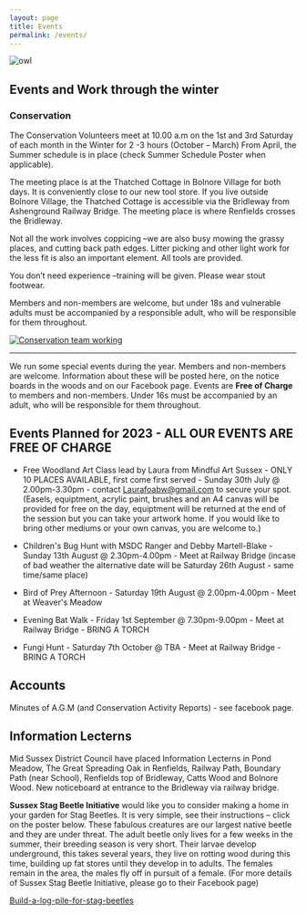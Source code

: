 ```yaml
---
layout: page
title: Events
permalink: /events/
---
```


![owl](uploads/2018/03/KIMS-PHOTO-14-640x427.jpg)

## Events and Work through the winter

### Conservation

The Conservation Volunteers meet at 10.00 a.m on the 1st and 3rd Saturday of each month in the Winter for 2 -3 hours (October – March)   From April, the Summer schedule is in place (check Summer Schedule Poster when applicable).  

The meeting place is at the Thatched Cottage in Bolnore Village for both days. It is conveniently close to our new tool store.  If you live outside Bolnore Village, the Thatched Cottage is accessible via the Bridleway from Ashenground Railway Bridge. The meeting place is where Renfields crosses the Bridleway.  

Not all the work involves coppicing –we are also busy mowing the grassy places, and cutting back path edges. Litter picking and other light work for the less fit is also an important element. All tools are provided.

You don’t need experience –training will be given.  Please wear stout footwear.

Members and non-members are welcome, but under 18s and vulnerable adults must be accompanied by a responsible adult, who will be responsible for them throughout.


[![Conservation team working](uploads/2018/11/CONSERVATION-TEAM-PM-NOV-17TH-2018-640x480.jpg)](uploads/2018/06/Conservation-Poster-Updated.pdf)

---

We run some special events during the year. Members and non-members are welcome. Information about these will be posted here, on the notice boards in the woods and on our Facebook page. Events are **Free of Charge** to members and non-members.  Under 16s must be accompanied by an adult, who will be responsible for them throughout.

## Events Planned for 2023 - ALL OUR EVENTS ARE FREE OF CHARGE

- Free Woodland Art Class lead by Laura from Mindful Art Sussex - ONLY 10 PLACES AVAILABLE, first come first served - Sunday 30th July @ 2.00pm-3.30pm - contact Laurafoabw@gmail.com to secure your spot.
(Easels, equiptment, acrylic paint, brushes and an A4 canvas will be provided for free on the day, equiptment will be returned at the end of the session but you can take your artwork home. If you would like to bring other mediums or your own canvas, you are welcome to.)

- Children's Bug Hunt with MSDC Ranger and Debby Martell-Blake - Sunday 13th August @ 2.30pm-4.00pm - Meet at Railway Bridge
(incase of bad weather the alternative date will be Saturday 26th August - same time/same place)

- Bird of Prey Afternoon - Saturday 19th August @ 2.00pm-4.00pm - Meet at Weaver's Meadow
  
- Evening Bat Walk - Friday 1st September @ 7.30pm-9.00pm - Meet at Railway Bridge - BRING A TORCH

- Fungi Hunt - Saturday 7th October @ TBA - Meet at Railway Bridge - BRING A TORCH

## Accounts 

Minutes of A.G.M (and Conservation Activity Reports) - see facebook page.


## Information Lecterns

Mid Sussex District Council have placed Information Lecterns in Pond Meadow, The Great Spreading Oak in Renfields, Railway Path, Boundary Path (near School), Renfields top of Bridleway, Catts Wood and Bolnore Wood. New noticeboard at entrance to the Bridleway via railway bridge.

**Sussex Stag Beetle Initiative** would like you to consider making a home in your garden for Stag Beetles. It is very simple, see their instructions – click on the poster below. These fabulous creatures are our largest native beetle and they are under threat. The adult beetle only lives for a few weeks in the summer, their breeding season is very short. Their larvae develop underground, this takes several years, they live on rotting wood during this time, building up fat stores until they develop in to adults. The females remain in the area, the males fly off in pursuit of a female. (For more details of Sussex Stag Beetle Initiative, please go to their Facebook page)

[Build-a-log-pile-for-stag-beetles](uploads/2018/03/Build-a-log-pile-for-stag-beetles.pdf)
